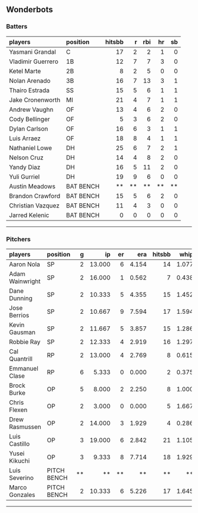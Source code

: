 ## Wonderbots

### Batters

 
|players           |position  | hitsbb|  r| rbi| hr| sb| 
|:-----------------|:---------|------:|--:|---:|--:|--:| 
|Yasmani Grandal   |C         |     17|  2|   2|  1|  0| 
|Vladimir Guerrero |1B        |     12|  7|   7|  3|  0| 
|Ketel Marte       |2B        |      8|  2|   5|  0|  0| 
|Nolan Arenado     |3B        |     16|  7|  13|  3|  1| 
|Thairo Estrada    |SS        |     15|  5|   6|  1|  1| 
|Jake Cronenworth  |MI        |     21|  4|   7|  1|  1| 
|Andrew Vaughn     |OF        |     13|  4|   6|  2|  0| 
|Cody Bellinger    |OF        |      5|  3|   6|  2|  0| 
|Dylan Carlson     |OF        |     16|  6|   3|  1|  1| 
|Luis Arraez       |OF        |     18|  8|   4|  1|  1| 
|Nathaniel Lowe    |DH        |     25|  6|   7|  2|  1| 
|Nelson Cruz       |DH        |     14|  4|   8|  2|  0| 
|Yandy Diaz        |DH        |     16|  5|  11|  2|  0| 
|Yuli Gurriel      |DH        |     19|  9|   6|  0|  0| 
|Austin Meadows    |BAT BENCH |     **| **|  **| **| **| 
|Brandon Crawford  |BAT BENCH |     15|  5|   6|  2|  0| 
|Christian Vazquez |BAT BENCH |     11|  4|   3|  0|  0| 
|Jarred Kelenic    |BAT BENCH |      0|  0|   0|  0|  0| 


* * *

### Pitchers

 
|players         |position    |  g|     ip| er|   era| hitsbb|  whip| so|  w| sv| 
|:---------------|:-----------|--:|------:|--:|-----:|------:|-----:|--:|--:|--:| 
|Aaron Nola      |SP          |  2| 13.000|  6| 4.154|     14| 1.077| 17|  0|  0| 
|Adam Wainwright |SP          |  2| 16.000|  1| 0.562|      7| 0.438| 15|  1|  0| 
|Dane Dunning    |SP          |  2| 10.333|  5| 4.355|     15| 1.452|  9|  1|  0| 
|Jose Berrios    |SP          |  2| 10.667|  9| 7.594|     17| 1.594| 10|  1|  0| 
|Kevin Gausman   |SP          |  2| 11.667|  5| 3.857|     15| 1.286| 12|  1|  0| 
|Robbie Ray      |SP          |  2| 12.333|  4| 2.919|     16| 1.297| 17|  1|  0| 
|Cal Quantrill   |RP          |  2| 13.000|  4| 2.769|      8| 0.615|  9|  1|  0| 
|Emmanuel Clase  |RP          |  6|  5.333|  0| 0.000|      2| 0.375|  7|  0|  4| 
|Brock Burke     |OP          |  5|  8.000|  2| 2.250|      8| 1.000|  8|  0|  0| 
|Chris Flexen    |OP          |  2|  3.000|  0| 0.000|      5| 1.667|  2|  0|  0| 
|Drew Rasmussen  |OP          |  2| 14.000|  3| 1.929|      4| 0.286| 15|  2|  0| 
|Luis Castillo   |OP          |  3| 19.000|  6| 2.842|     21| 1.105| 21|  0|  0| 
|Yusei Kikuchi   |OP          |  3|  9.333|  8| 7.714|     18| 1.929|  9|  0|  0| 
|Luis Severino   |PITCH BENCH | **|     **| **|    **|     **|    **| **| **| **| 
|Marco Gonzales  |PITCH BENCH |  2| 10.333|  6| 5.226|     17| 1.645|  3|  1|  0| 


* * *


